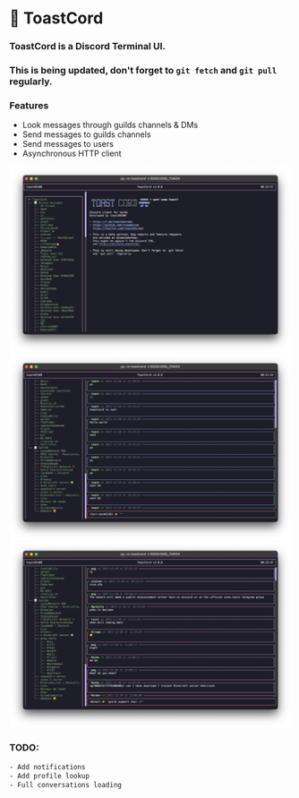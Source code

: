# 👾 ToastCord


### ToastCord is a Discord Terminal UI.

### This is being updated, don't forget to `git fetch` and `git pull` regularly.

### Features

- Look messages through guilds channels & DMs
- Send messages to guilds channels
- Send messages to users
- Asynchronous HTTP client

![](./1.png) ![](./2.png) ![](./3.png)

### TODO:
    - Add notifications
    - Add profile lookup
    - Full conversations loading
